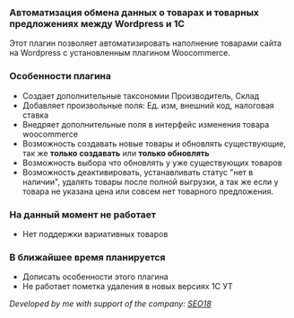 ### Автоматизация обмена данных о товарах и товарных предложениях между Wordpress и 1C

Этот плагин позволяет автоматизировать наполнение товарами сайта на Wordpress с установленным плагином Woocommerce.

### Особенности плагина
* Создает дополнительные таксономии Производитель, Склад
* Добавляет произвольные поля: Ед. изм, внешний код, налоговая ставка
* Внедряет дополнительные поля в интерфейс изменения товара woocommerce
* Возможность создавать новые товары и обновлять существующие, так же __только создавать__ или __только обновлять__
* Возможность выбора что обновлять у уже существующих товаров
* Возможность деактивировать, устанавливать статус "нет в наличии", удалять товары после полной выгрузки, а так же если у товара не указана цена или совсем нет товарного предложения.

### На данный момент не работает
* Нет поддержки вариативных товаров

### В ближайшее время планируется
* Дописать особенности этого плагина
* Не работает пометка удаления в новых версиях 1C УТ

_Developed by me with support of the company: [SEO18](//seo18.ru)_
 
